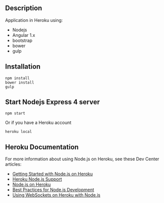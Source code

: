 ## Description

Application in Heroku using:

- Nodejs
- Angular 1.x
- bootstrap
- bower
- gulp


## Installation

```
npm install
bower install
gulp

```

## Start Nodejs Express 4 server
```
npm start
```
Or if you have a Heroku account

```
heroku local
```


## Heroku Documentation

For more information about using Node.js on Heroku, see these Dev Center articles:

- [Getting Started with Node.js on Heroku](https://devcenter.heroku.com/articles/getting-started-with-nodejs)
- [Heroku Node.js Support](https://devcenter.heroku.com/articles/nodejs-support)
- [Node.js on Heroku](https://devcenter.heroku.com/categories/nodejs)
- [Best Practices for Node.js Development](https://devcenter.heroku.com/articles/node-best-practices)
- [Using WebSockets on Heroku with Node.js](https://devcenter.heroku.com/articles/node-websockets)
